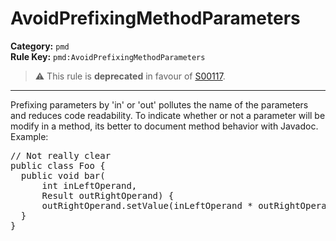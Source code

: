 # AvoidPrefixingMethodParameters
**Category:** `pmd`<br/>
**Rule Key:** `pmd:AvoidPrefixingMethodParameters`<br/>
> :warning: This rule is **deprecated** in favour of [S00117](https://rules.sonarsource.com/java/RSPEC-117).

-----

Prefixing parameters by 'in' or 'out' pollutes the name of the parameters and reduces code readability.
To indicate whether or not a parameter will be modify in a method, its better to document method
behavior with Javadoc. Example:
<pre>
// Not really clear
public class Foo {
  public void bar(
      int inLeftOperand,
      Result outRightOperand) {
      outRightOperand.setValue(inLeftOperand * outRightOperand.getValue());
  }
}
</pre>
